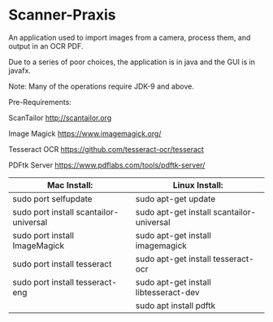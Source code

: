 # Scanner-Praxis

An application used to import images from a camera, process them, and output in an OCR PDF. 

Due to a series of poor choices, the application is in java and the GUI is in javafx. 

Note: Many of the operations require JDK-9 and above.

Pre-Requirements:

ScanTailor
http://scantailor.org

Image Magick
https://www.imagemagick.org/

Tesseract OCR
https://github.com/tesseract-ocr/tesseract

PDFtk Server
https://www.pdflabs.com/tools/pdftk-server/

Mac Install:                    | Linux Install:
-----------------------------   | --------------------------
sudo port selfupdate            | sudo apt-get update
sudo port install scantailor-universal    | sudo apt-get install scantailor-universal
sudo port install ImageMagick   | sudo apt-get install imagemagick
sudo port install tesseract     | sudo apt-get install tesseract-ocr
sudo port install tesseract-eng | sudo apt-get install libtesseract-dev
                                | sudo apt install pdftk

